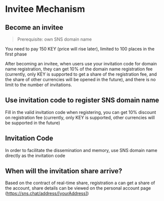 # Invitee Mechanism
## Become an invitee
> Prerequisite: own SNS domain name

You need to pay 150 KEY (price will rise later), limited to 100 places in the first phase

After becoming an invitee, when users use your invitation code for domain name registration, they can get 10% of the domain name registration fee (currently, only KEY is supported to get a share of the registration fee, and the share of other currencies will be opened in the future), and there is no limit to the number of invitations.

## Use invitation code to register SNS domain name
Fill in the valid invitation code when registering, you can get 10% discount on registration fee (currently, only KEY is supported, other currencies will be supported in the future)

## Invitation Code
In order to facilitate the dissemination and memory, use SNS domain name directly as the invitation code

## When will the invitation share arrive?
Based on the contract of real-time share, registration a can get a share of the account, share details can be viewed on the personal account page (https://sns.chat/address/[yourAddress])
